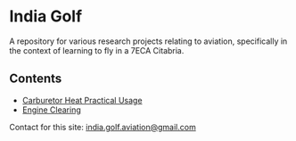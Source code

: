 # India Golf
A repository for various research projects relating to aviation, specifically in the context of learning to fly in a 7ECA Citabria.

## Contents
- [Carburetor Heat Practical Usage](carb-heat-usage.md)
- [Engine Clearing](engine-clearing.md)

Contact for this site: [india.golf.aviation@gmail.com](mailto:india.golf.aviation@gmail.com)
